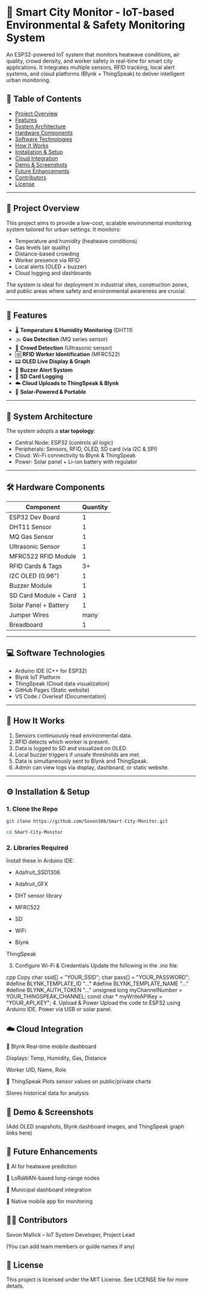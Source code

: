 # 🌆 Smart City Monitor - IoT-based Environmental & Safety Monitoring System

An ESP32-powered IoT system that monitors heatwave conditions, air quality, crowd density, and worker safety in real-time for smart city applications. It integrates multiple sensors, RFID tracking, local alert systems, and cloud platforms (Blynk + ThingSpeak) to deliver intelligent urban monitoring.

## 📌 Table of Contents
- [Project Overview](#project-overview)
- [Features](#features)
- [System Architecture](#system-architecture)
- [Hardware Components](#hardware-components)
- [Software Technologies](#software-technologies)
- [How It Works](#how-it-works)
- [Installation & Setup](#installation--setup)
- [Cloud Integration](#cloud-integration)
- [Demo & Screenshots](#demo--screenshots)
- [Future Enhancements](#future-enhancements)
- [Contributors](#contributors)
- [License](#license)

---

## 🚀 Project Overview

This project aims to provide a low-cost, scalable environmental monitoring system tailored for urban settings. It monitors:
- Temperature and humidity (heatwave conditions)
- Gas levels (air quality)
- Distance-based crowding
- Worker presence via RFID
- Local alerts (OLED + buzzer)
- Cloud logging and dashboards

The system is ideal for deployment in industrial sites, construction zones, and public areas where safety and environmental awareness are crucial.

---

## 🔧 Features

- 🌡️ **Temperature & Humidity Monitoring** (DHT11)
- 🌫️ **Gas Detection** (MQ series sensor)
- 👥 **Crowd Detection** (Ultrasonic sensor)
- 🆔 **RFID Worker Identification** (MFRC522)
- 📟 **OLED Live Display & Graph**
- 🔔 **Buzzer Alert System**
- 💾 **SD Card Logging**
- ☁️ **Cloud Uploads to ThingSpeak & Blynk**
- 🔋 **Solar-Powered & Portable**

---

## 🧩 System Architecture

The system adopts a **star topology**:

- Central Node: ESP32 (controls all logic)
- Peripherals: Sensors, RFID, OLED, SD card (via I2C & SPI)
- Cloud: Wi-Fi connectivity to Blynk & ThingSpeak
- Power: Solar panel + Li-ion battery with regulator

---

## 🛠 Hardware Components

| Component           | Quantity |
|---------------------|----------|
| ESP32 Dev Board     | 1        |
| DHT11 Sensor        | 1        |
| MQ Gas Sensor       | 1        |
| Ultrasonic Sensor   | 1        |
| MFRC522 RFID Module | 1        |
| RFID Cards & Tags   | 3+       |
| I2C OLED (0.96")    | 1        |
| Buzzer Module       | 1        |
| SD Card Module + Card| 1       |
| Solar Panel + Battery| 1       |
| Jumper Wires        | many     |
| Breadboard          | 1        |

---

## 💻 Software Technologies

- Arduino IDE (C++ for ESP32)
- Blynk IoT Platform
- ThingSpeak (Cloud data visualization)
- GitHub Pages (Static website)
- VS Code / Overleaf (Documentation)

---

## 🔄 How It Works

1. Sensors continuously read environmental data.
2. RFID detects which worker is present.
3. Data is logged to SD and visualized on OLED.
4. Local buzzer triggers if unsafe thresholds are met.
5. Data is simultaneously sent to Blynk and ThingSpeak.
6. Admin can view logs via display, dashboard, or static website.

---

## ⚙ Installation & Setup

### 1. Clone the Repo
```bash
git clone https://github.com/Sovon380/Smart-City-Monitor.git
```
```bash
cd Smart-City-Monitor
```
### 2. Libraries Required
Install these in Arduino IDE:

- Adafruit_SSD1306

- Adafruit_GFX

- DHT sensor library

- MFRC522

- SD

- WiFi

- Blynk

ThingSpeak

3. Configure Wi-Fi & Credentials
Update the following in the .ino file:

cpp
Copy
char ssid[] = "YOUR_SSID";
char pass[] = "YOUR_PASSWORD";
#define BLYNK_TEMPLATE_ID "..."
#define BLYNK_TEMPLATE_NAME "..."
#define BLYNK_AUTH_TOKEN "..."
unsigned long myChannelNumber = YOUR_THINGSPEAK_CHANNEL;
const char * myWriteAPIKey = "YOUR_API_KEY";
4. Upload & Power
Upload the code to ESP32 using Arduino IDE. Power via USB or solar panel.

## ☁️ Cloud Integration
🔹 Blynk
Real-time mobile dashboard

Displays: Temp, Humidity, Gas, Distance

Worker UID, Name, Role

🔹 ThingSpeak
Plots sensor values on public/private charts

Stores historical data for analysis

## 📸 Demo & Screenshots
(Add OLED snapshots, Blynk dashboard images, and ThingSpeak graph links here)

## 🔮 Future Enhancements
🤖 AI for heatwave prediction

📶 LoRaWAN-based long-range nodes

🏢 Municipal dashboard integration

📱 Native mobile app for monitoring

## 👨‍💻 Contributors
Sovon Mallick – IoT System Developer, Project Lead

(You can add team members or guide names if any)

## 📄 License
This project is licensed under the MIT License. See LICENSE file for more details.



